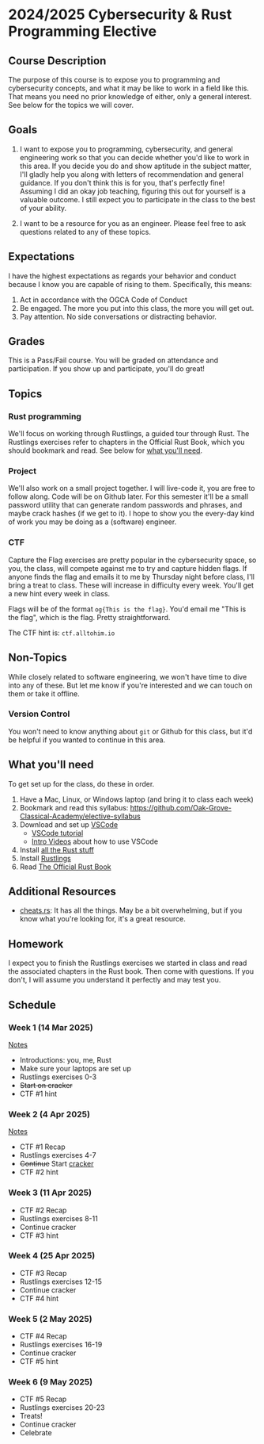 # 2024/2025 Cybersecurity & Rust Programming Elective

## Course Description

The purpose of this course is to expose you to programming and cybersecurity concepts, and what it may be like to work in a field like this. 
That means you need no prior knowledge of either, only a general interest. See below for the topics we will cover.

## Goals

1. I want to expose you to programming, cybersecurity, and general engineering work so that you can decide whether you'd like to work in this area. If you decide you do and show aptitude in the
subject matter, I'll gladly help you along with letters of recommendation and general guidance. If you don't think this is for you, that's perfectly fine! Assuming I did an okay job teaching, 
figuring this out for yourself is a valuable outcome. I still expect you to participate in the class to the best of your ability.

2. I want to be a resource for you as an engineer. Please feel free to ask questions related to any of these topics.

## Expectations

I have the highest expectations as regards your behavior and conduct because I know you are capable of rising to them. Specifically, this means:

1. Act in accordance with the OGCA Code of Conduct
1. Be engaged. The more you put into this class, the more you will get out.
1. Pay attention. No side conversations or distracting behavior.

## Grades

This is a Pass/Fail course. You will be graded on attendance and participation. If you show up and participate, you'll do great!

## Topics

### Rust programming

We'll focus on working through Rustlings, a guided tour through Rust. The Rustlings exercises refer to chapters in the Official Rust Book, which you should bookmark and read. See below 
for [what you'll need](#what-youll-need).

### Project

We'll also work on a small project together. I will live-code it, you are free to follow along. Code will be on Github later. For this semester it'll be a small password utility that can
generate random passwords and phrases, and maybe crack hashes (if we get to it). I hope to show you the every-day kind of work you may be doing as a (software) engineer.

### CTF

Capture the Flag exercises are pretty popular in the cybersecurity space, so you, the class, will compete against me to try and capture hidden flags. If anyone finds the flag and emails it to me
by Thursday night before class, I'll bring a treat to class. These will increase in difficulty every week. You'll get a new hint every week in class. 

Flags will be of the format `og{This is the flag}`. You'd email me "This is the flag", which is the flag. Pretty straightforward.

The CTF hint is: `ctf.alltohim.io`

## Non-Topics

While closely related to software engineering, we won't have time to dive into any of these. But let me know if you're interested and we can touch on them or take it offline.

### Version Control

You won't need to know anything about `git` or Github for this class, but it'd be helpful if you wanted to continue in this area.

## What you'll need

To get set up for the class, do these in order.

1. Have a Mac, Linux, or Windows laptop (and bring it to class each week)
1. Bookmark and read this syllabus: https://github.com/Oak-Grove-Classical-Academy/elective-syllabus
1. Download and set up [VSCode](https://code.visualstudio.com/)
    - [VSCode tutorial](https://code.visualstudio.com/docs/getstarted/getting-started)
    - [Intro Videos](https://code.visualstudio.com/docs/getstarted/introvideos) about how to use VSCode
1. Install [all the Rust stuff](https://code.visualstudio.com/docs/languages/rust)
1. Install [Rustlings](https://rustlings.cool/)
1. Read [The Official Rust Book](https://doc.rust-lang.org/book/title-page.html)

## Additional Resources

- [cheats.rs](https://cheats.rs/): It has all the things. May be a bit overwhelming, but if you know what you're looking for, it's a great resource.

## Homework

I expect you to finish the Rustlings exercises we started in class and read the associated chapters in the Rust book. Then come with questions. If you don't, I will assume you understand it perfectly and 
may test you.

## Schedule

### Week 1 (14 Mar 2025)

[Notes](week1-notes.md)

- Introductions: you, me, Rust
- Make sure your laptops are set up
- Rustlings exercises 0-3
- ~~Start on cracker~~
- CTF #1 hint

### Week 2 (4 Apr 2025)

[Notes](week2-notes.md)

- CTF #1 Recap
- Rustlings exercises 4-7
- ~~Continue~~ Start [cracker](https://github.com/Oak-Grove-Classical-Academy/cracker)
- CTF #2 hint

### Week 3 (11 Apr 2025)

- CTF #2 Recap
- Rustlings exercises 8-11
- Continue cracker
- CTF #3 hint

### Week 4 (25 Apr 2025)

- CTF #3 Recap
- Rustlings exercises 12-15
- Continue cracker
- CTF #4 hint

### Week 5 (2 May 2025)

- CTF #4 Recap
- Rustlings exercises 16-19
- Continue cracker
- CTF #5 hint

### Week 6 (9 May 2025)

- CTF #5 Recap
- Rustlings exercises 20-23
- Treats!
- Continue cracker
- Celebrate

